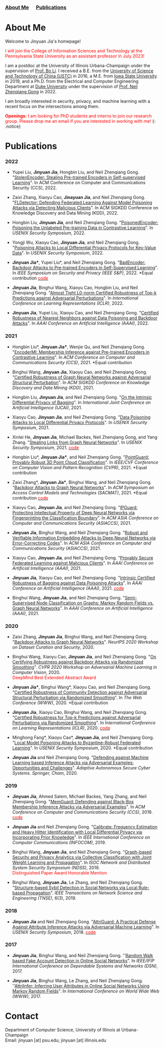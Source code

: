 ### [About Me](#1) &nbsp;&nbsp;&nbsp;&nbsp; [Publications](#2)

# <span id="1">About Me</span>

Welcome to Jinyuan Jia's homepage!

<span style="color:red">I will join the College of Information Sciences and Technology at the Pennsylvania State University as an assistant professor in July 2023!
</span>

I am a postdoc at the University
of Illinois Urbana-Champaign under the supervision of [Prof. Bo Li](https://aisecure.github.io/). I received a B.E. from the [University of Science and Technology of China (USTC)](https://ustc.edu.cn) in 2016, a M.E. from [Iowa State University](https://iastate.edu) in 2019, and a Ph.D. from the Electrical and Computer Engineering Department at [Duke University](https://duke.edu) under the supervision of [Prof. Neil Zhenqiang Gong](https://people.duke.edu/~zg70/) in 2022.

I am broadly interested in security, privacy, and machine learning with a recent focus on the intersections among them.

<span style="color:red"> **Openings:** I am looking for PhD students and interns to join our research group.  Please drop me an email if you are interested in working with me! </span>
{: .notice}

# <span id="2">Publications</span>

### 2022

* Yupei Liu, **Jinyuan Jia**, Hongbin Liu, and Neil Zhenqiang Gong. "[StolenEncoder: Stealing Pre-trained Encoders in Self-supervised Learning](https://arxiv.org/pdf/2201.05889.pdf)". In ACM Conference on Computer and Communications Security (CCS), 2022.

* Zaixi Zhang, Xiaoyu Cao, **Jinayuan Jia**, and Neil Zhenqiang Gong. "[FLDetector: Defending Federated Learning Against Model Poisoning Attacks via Detecting Malicious Clients](https://arxiv.org/pdf/2207.09209.pdf)". In ACM SIGKDD Conference on Knowledge Discovery and Data Mining (KDD), 2022.

* Hongbin Liu, **Jinyuan Jia**, and Neil Zhenqiang Gong. "[PoisonedEncoder: Poisoning the Unlabeled Pre-training Data in Contrastive Learning](https://arxiv.org/pdf/2205.06401.pdf)". In *USENIX Security Symposium*, 2022.

* Yongji Wu, Xiaoyu Cao, **Jinyuan Jia**, and Neil Zhenqiang Gong. "[Poisoning Attacks to Local Differential Privacy Protocols for Key-Value Data](https://arxiv.org/pdf/2111.11534.pdf)". In *USENIX Security Symposium*, 2022.

* **Jinyuan Jia\***, Yupei Liu\*, and Neil Zhenqiang Gong.  "[BadEncoder: Backdoor Attacks to Pre-trained Encoders in Self-Supervised Learning](https://arxiv.org/pdf/2108.00352.pdf)". In *IEEE Symposium on Security and Privacy (IEEE S&P)*, 2022. \*Equal contribution [<span style="color:red">code</span>](https://github.com/jjy1994/BadEncoder)
* **Jinyuan Jia**, Binghui Wang, Xiaoyu Cao, Hongbin Liu, and Neil Zhenqiang Gong. "[Almost Tight L0-norm Certified Robustness of Top-k Predictions against Adversarial Perturbations](https://arxiv.org/abs/2011.07633)". In *International Conference on Learning Representations (ICLR)*, 2022.

* **Jinyuan Jia**, Yupei Liu, Xiaoyu Cao, and Neil Zhenqiang Gong. "[Certified Robustness of Nearest Neighbors against Data Poisoning and Backdoor Attacks](https://arxiv.org/pdf/2012.03765.pdf)". In *AAAI Conference on Artificial Intelligence (AAAI)*, 2022.


### 2021

* Hongbin Liu\*, **Jinyuan Jia\***, Wenjie Qu, and Neil Zhenqiang Gong.  "[EncoderMI: Membership Inference against Pre-trained Encoders in Contrastive Learning](https://arxiv.org/pdf/2108.11023.pdf)". In *ACM Conference on Computer and Communications Security (CCS)*, 2021. *Equal contribution

* Binghui Wang, **Jinyuan Jia**, Xiaoyu Cao, and Neil Zhenqiang Gong.  "[Certified Robustness of Graph Neural Networks against Adversarial Structural Perturbation](https://arxiv.org/pdf/2008.10715.pdf)". In *ACM SIGKDD Conference on Knowledge Discovery and Data Mining (KDD)*, 2021.

* Hongbin Liu, **Jinyuan Jia**, and Neil Zhenqiang Gong. "[On the Intrinsic Differential Privacy of Bagging](https://arxiv.org/pdf/2008.09845.pdf)". In *International Joint Conference on Artificial Intelligence (IJCAI)*, 2021.

* Xiaoyu Cao, **Jinyuan Jia**, and Neil Zhenqiang Gong. "[Data Poisoning Attacks to Local Differential Privacy Protocols](https://arxiv.org/pdf/1911.02046.pdf)". In *USENIX Security Symposium*, 2021.

* Xinlei He, **Jinyuan Jia**, Michael Backes, Neil Zhenqiang Gong, and Yang Zhang. "[Stealing Links from Graph Neural Networks](https://arxiv.org/pdf/2005.02131.pdf)". In *USENIX Security Symposium*, 2021. [<span style="color:red">code</span>](https://github.com/xinleihe/link_stealing_attack)

* Hongbin Liu\*, **Jinyuan Jia\***, and Neil Zhenqiang Gong. "[PointGuard: Provably Robust 3D Point Cloud Classification](https://arxiv.org/pdf/2103.03046.pdf)". In *IEEE/CVF Conference on Computer Vision and Pattern Recognition (CVPR)*, 2021. \*Equal contribution

* Zaixi Zhang\*, **Jinyuan Jia\***, Binghui Wang, and Neil Zhenqiang Gong. "[Backdoor Attacks to Graph Neural Networks](https://arxiv.org/pdf/2006.11165)". In *ACM Symposium on Access Control Models and Technologies (SACMAT)*, 2021. \*Equal contribution [<span style="color:red">code</span>](https://github.com/zaixizhang/graphbackdoor)

* Xiaoyu Cao, **Jinyuan Jia**, and Neil Zhenqiang Gong. "[IPGuard: Protecting Intellectual Property of Deep Neural Networks via Fingerprinting the Classification Boundary](https://arxiv.org/pdf/1910.12903.pdf)". In *ACM ASIA Conference on Computer and Communications Security (ASIACCS)*, 2021.

* **Jinyuan Jia**, Binghui Wang, and Neil Zhenqiang Gong. "[Robust and Verifiable Information Embedding Attacks to Deep Neural Networks via Error-Correcting Codes](https://arxiv.org/pdf/2010.13751.pdf)". In *ACM ASIA Conference on Computer and Communications Security (ASIACCS)*, 2021.

* Xiaoyu Cao, **Jinyuan Jia**, and Neil Zhenqiang Gong. "[Provably Secure Federated Learning against Malicious Clients](https://arxiv.org/pdf/2102.01854)". In *AAAI Conference on Artificial Intelligence (AAAI)*, 2021.

* **Jinyuan Jia**, Xiaoyu Cao, and Neil Zhenqiang Gong. "[Intrinsic Certified Robustness of Bagging against Data Poisoning Attacks](https://arxiv.org/pdf/2008.04495)". In *AAAI Conference on Artificial Intelligence (AAAI)*, 2021. [<span style="color:red">code</span>](https://github.com/jjy1994/BaggingCertifyDataPoisoning)

* Binghui Wang, **Jinyuan Jia**, and Neil Zhenqiang Gong. "[Semi-Supervised Node Classification on Graphs: Markov Random Fields vs. Graph Neural Networks](https://arxiv.org/pdf/2012.13085)". In *AAAI Conference on Artificial Intelligence (AAAI)*, 2021.


### 2020


* Zaixi Zhang, **Jinyuan Jia**, Binghui Wang, and Neil Zhenqiang Gong. "[Backdoor Attacks to Graph Neural Networks](http://securedata.lol/camera_ready/13.pdf)". *NeurIPS 2020 Workshop on Dataset Curation and Security*, 2020.

* Binghui Wang, Xiaoyu Cao, **Jinyuan Jia**, and Neil Zhenqiang Gong. "[On Certifying Robustness against Backdoor Attacks via Randomized Smoothing](https://arxiv.org/pdf/2002.11750)". *CVPR 2020 Workshop on Adversarial Machine Learning in Computer Vision*, 2020. \
<span style="color:red">DeepMind Best Extended Abstract Award</span>

* **Jinyuan Jia\***, Binghui Wang\*, Xiaoyu Cao, and Neil Zhenqiang Gong. "[Certified Robustness of Community Detection against Adversarial Structural Perturbation via Randomized Smoothing](https://arxiv.org/pdf/2002.03421)". In *The Web Conference (WWW)*, 2020. \*Equal contribution

* **Jinyuan Jia**, Xiaoyu Cao, Binghui Wang, and Neil Zhenqiang Gong. "[Certified Robustness for Top-k Predictions against Adversarial Perturbations via Randomized Smoothing](https://arxiv.org/pdf/1912.09899)". In *International Conference on Learning Representations (ICLR)*, 2020. [<span style="color:red">code</span>](https://github.com/jjy1994/Certify_Topk)

* Minghong Fang\*, Xiaoyu Cao\*, **Jinyuan Jia**, and Neil Zhenqiang Gong. "[Local Model Poisoning Attacks to Byzantine-Robust Federated Learning](https://www.usenix.org/system/files/sec20summer_fang_prepub.pdf)". In *USENIX Security Symposium*, 2020. \*Equal contribution 

* **Jinyuan Jia** and Neil Zhenqiang Gong. "[Defending against Machine Learning based Inference Attacks via Adversarial Examples: Opportunities and Challenges](https://arxiv.org/pdf/1909.08526)". *Adaptive Autonomous Secure Cyber Systems. Springer, Cham*, 2020.


### 2019

* **Jinyuan Jia**, Ahmed Salem, Michael Backes, Yang Zhang, and Neil Zhenqiang Gong. "[MemGuard: Defending against Black-Box Membership Inference Attacks via Adversarial Examples](https://arxiv.org/pdf/1909.10594)". In *ACM Conference on Computer and Communications Security (CCS)*, 2019. [<span style="color:red">code</span>](https://github.com/jjy1994/MemGuard)

* **Jinyuan Jia** and Neil Zhenqiang Gong. "[Calibrate: Frequency Estimation and Heavy Hitter Identification with Local Differential Privacy via Incorporating Prior Knowledge](https://arxiv.org/pdf/1812.02055)". In *IEEE International Conference on Computer Communications (INFOCOM)*, 2019. 

* Binghui Wang, **Jinyuan Jia**, and Neil Zhenqiang Gong. "[Graph-based Security and Privacy Analytics via Collective Classification with Joint Weight Learning and Propagation](https://arxiv.org/pdf/1812.01661)". In *ISOC Network and Distributed System Security Symposium (NDSS)*, 2019. \
<span style="color:red">Distinguished Paper Award Honorable Mention</span>

* Binghui Wang, **Jinyuan Jia**, Le Zhang, and Neil Zhenqiang Gong. "[Structure-based Sybil Detection in Social Networks via Local Rule-based Propagation](https://arxiv.org/pdf/1803.04321)". *IEEE Transactions on Network Science and Engineering (TNSE)*, 6(3), 2019.

### 2018

* **Jinyuan Jia** and Neil Zhenqiang Gong. "[AttriGuard: A Practical Defense Against Attribute Inference Attacks via Adversarial Machine Learning](https://www.usenix.org/system/files/conference/usenixsecurity18/sec18-jia.pdf)". In *USENIX Security Symposium*, 2018. [<span style="color:red">code</span>](https://github.com/jjy1994/AttriGuard)

### 2017


* **Jinyuan Jia**, Binghui Wang, and Neil Zhenqiang Gong. ''[Random Walk based Fake Account Detection in Online Social Networks](https://ieeexplore.ieee.org/abstract/document/8023129)". In *IEEE/IFIP International Conference on Dependable Systems and Networks (DSN)*, 2017.

* **Jinyuan Jia**, Binghui Wang, Le Zhang, and Neil Zhenqiang Gong. ''[AttriInfer: Inferring User Attributes in Online Social Networks Using Markov Random Fields](https://dl.acm.org/doi/abs/10.1145/3038912.3052695)". In *International Conference on World Wide Web (WWW)*, 2017.


# Contact
Department of Computer Science, University of Illinois at Urbana-Champaign<br>
Email: jinyuan [at] psu.edu; jinyuan [at] illinois.edu
